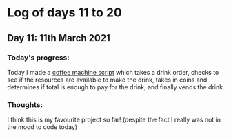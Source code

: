 # Log of days 11 to 20

## Day 11: 11th March 2021

### Today's progress:

Today I made a [coffee machine script](https://github.com/blain1995/100DaysOfCode/blob/main/scripts/day11/day11_coffee.py) which takes a drink order, checks to see if the resources are available to make the drink, takes in coins and determines if total is enough to pay for the drink, and finally vends the drink.

### Thoughts:

I think this is my favourite project so far!
(despite the fact I really was not in the mood to code today)
